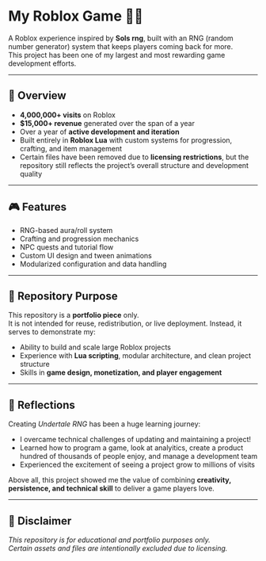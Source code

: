 # My Roblox Game 🎲✨

A Roblox experience inspired by **Sols rng**, built with an RNG (random number generator) system that keeps players coming back for more.  
This project has been one of my largest and most rewarding game development efforts.

---

## 🌟 Overview
- **4,000,000+ visits** on Roblox  
- **$15,000+ revenue** generated over the span of a year  
- Over a year of **active development and iteration**  
- Built entirely in **Roblox Lua** with custom systems for progression, crafting, and item management  
- Certain files have been removed due to **licensing restrictions**, but the repository still reflects the project’s overall structure and development quality  

---

## 🎮 Features
- RNG-based aura/roll system
- Crafting and progression mechanics  
- NPC quests and tutorial flow  
- Custom UI design and tween animations  
- Modularized configuration and data handling  

---

## 📂 Repository Purpose
This repository is a **portfolio piece** only.  
It is not intended for reuse, redistribution, or live deployment. Instead, it serves to demonstrate my:
- Ability to build and scale large Roblox projects  
- Experience with **Lua scripting**, modular architecture, and clean project structure  
- Skills in **game design, monetization, and player engagement**  

---

## 🚀 Reflections
Creating *Undertale RNG* has been a huge learning journey:
- I overcame technical challenges of updating and maintaining a project!
- Learned how to program a game, look at analyitics, create a product hundred of thousands of people enjoy, and manage a development team
- Experienced the excitement of seeing a project grow to millions of visits  

Above all, this project showed me the value of combining **creativity, persistence, and technical skill** to deliver a game players love.

---

## 📌 Disclaimer
*This repository is for educational and portfolio purposes only.  
Certain assets and files are intentionally excluded due to licensing.*  
